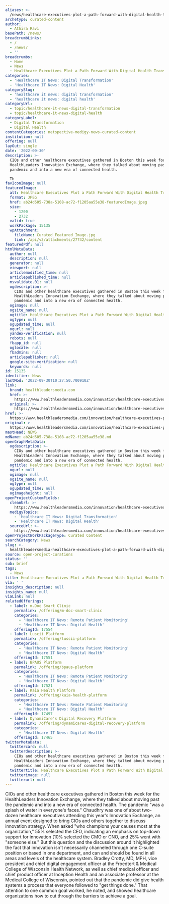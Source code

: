 ```yaml
---
aliases: >-
  /news/healthcare-executives-plot-a-path-forward-with-digital-health-transformation
archetype: curated-content
author:
  - Athira Ravi
basePath: /news/
breadcrumbLinks:
  - /
  - /news/
  - ''
breadcrumbs:
  - Home
  - News
  - Healthcare Executives Plot a Path Forward With Digital Health Transformation
categories:
  - 'Healthcare IT News: Digital Transformation'
  - 'Healthcare IT News: Digital Health'
categorySlug:
  - 'healthcare it news: digital transformation'
  - 'healthcare it news: digital health'
categoryUrl:
  - topic/healthcare-it-news-digital-transformation
  - topic/healthcare-it-news-digital-health
categoryLabel:
  - Digital Transformation
  - Digital Health
contentCategories: netspective-medigy-news-curated-content
institution: null
offering: null
layOut: single
date: '2022-09-30'
description: >-
  CIOs and other healthcare executives gathered in Boston this week for the
  HealthLeaders Innovation Exchange, where they talked about moving past the
  pandemic and into a new era of connected health.

  Th
favIconImage: null
featuredImage:
  alt: Healthcare Executives Plot a Path Forward With Digital Health Transformation
  format: JPEG
  href: ab24d605-738a-5108-ac72-f1205aa55e38-featuredImage.jpeg
  size:
    - 1200
    - 2732
  valid: true
  workPackage: 15135
  wpAttachment:
    fileName: Curated_Featured_Image.jpg
    link: /api/v3/attachments/27742/content
featuredPdf: null
htmlMetaData:
  author: null
  description: null
  generator: null
  viewport: null
  articlemodified_time: null
  articlepublished_time: null
  msvalidate.01: null
  ogdescription: >-
    CIOs and other healthcare executives gathered in Boston this week for the
    HealthLeaders Innovation Exchange, where they talked about moving past the
    pandemic and into a new era of connected health.
  ogimage: null
  ogsite_name: null
  ogtitle: Healthcare Executives Plot a Path Forward With Digital Health Transformation
  ogtype: null
  ogupdated_time: null
  ogurl: null
  yandex-verification: null
  robots: null
  fbapp_id: null
  oglocale: null
  fbadmins: null
  articlepublisher: null
  google-site-verification: null
  keywords: null
id: 15135
identifier: News
lastMod: '2022-09-30T10:27:50.700910Z'
link:
  brand: healthleadersmedia.com
  href: >-
    https://www.healthleadersmedia.com/innovation/healthcare-executives-plot-path-forward-digital-health-transformation
  original: >-
    https://www.healthleadersmedia.com/innovation/healthcare-executives-plot-path-forward-digital-health-transformation
href: >-
  https://www.healthleadersmedia.com/innovation/healthcare-executives-plot-path-forward-digital-health-transformation
original: >-
  https://www.healthleadersmedia.com/innovation/healthcare-executives-plot-path-forward-digital-health-transformation
mastHead: NEWS
mdName: ab24d605-738a-5108-ac72-f1205aa55e38.md
openGraphMetaData:
  ogdescription: >-
    CIOs and other healthcare executives gathered in Boston this week for the
    HealthLeaders Innovation Exchange, where they talked about moving past the
    pandemic and into a new era of connected health.
  ogtitle: Healthcare Executives Plot a Path Forward With Digital Health Transformation
  ogurl: null
  ogimage: null
  ogsite_name: null
  ogtype: null
  ogupdated_time: null
  ogimageheight: null
openProjectCustomFields:
  cleanUrl: >-
    https://www.healthleadersmedia.com/innovation/healthcare-executives-plot-path-forward-digital-health-transformation
  medigyTopics:
    - 'Healthcare IT News: Digital Transformation'
    - 'Healthcare IT News: Digital Health'
  sourceUrl: >-
    https://www.healthleadersmedia.com/innovation/healthcare-executives-plot-path-forward-digital-health-transformation
openProjectWorkPackageType: Curated Content
searchCategory: News
slug: >-
  healthleadersmedia-healthcare-executives-plot-a-path-forward-with-digital-health-transformation
source: open-project-curations
status: ''
sub: brief
tags:
  - News
title: Healthcare Executives Plot a Path Forward With Digital Health Transformation
via: ' '
insights_description: null
insights_name: null
viaLink: null
relatedOfferings:
  - label: m.Doc Smart Clinic
    permalink: /offering/m-doc-smart-clinic
    categories:
      - 'Healthcare IT News: Remote Patient Monitoring'
      - 'Healthcare IT News: Digital Health'
    offeringId: 17554
  - label: Luscii Platform
    permalink: /offering/luscii-platform
    categories:
      - 'Healthcare IT News: Remote Patient Monitoring'
      - 'Healthcare IT News: Digital Health'
    offeringId: 17551
  - label: BPAUS Platform
    permalink: /offering/bpaus-platform
    categories:
      - 'Healthcare IT News: Remote Patient Monitoring'
      - 'Healthcare IT News: Digital Health'
    offeringId: 17521
  - label: Kaia Health Platform
    permalink: /offering/kaia-health-platform
    categories:
      - 'Healthcare IT News: Remote Patient Monitoring'
      - 'Healthcare IT News: Digital Health'
    offeringId: 17497
  - label: DynamiCare's Digital Recovery Platform
    permalink: /offering/dynamicares-digital-recovery-platform
    categories:
      - 'Healthcare IT News: Digital Health'
    offeringId: 17465
twitterMetaData:
  twittercard: null
  twitterdescription: >-
    CIOs and other healthcare executives gathered in Boston this week for the
    HealthLeaders Innovation Exchange, where they talked about moving past the
    pandemic and into a new era of connected health.
  twittertitle: Healthcare Executives Plot a Path Forward With Digital Health Transformation
  twitterimage: null
  twitterurl: null
---
```

<p>CIOs and other healthcare executives gathered in Boston this week for the HealthLeaders Innovation Exchange, where they talked about moving past the pandemic and into a new era of connected health.
The pandemic "was a splash of water in everyone's faces." Chaudhry was one of about two-dozen healthcare executives attending this year's Innovation Exchange, an annual event designed to bring CIOs and others together to discuss innovation strategy.
When asked "who champions your causes most at the organization," 55% selected the CEO, indicating an emphasis on top-down support for innovation (10% selected the CMO or CNO, and 25% went with "someone else." But this question and the discussion around it highlighted the fact that innovation isn't necessarily channeled through one C-suite position or based in one department, and can and should be found in all areas and levels of the healthcare system.
Bradley Crotty, MD, MPH, vice president and chief digital engagement officer at the Froedtert &amp; Medical College of Wisconsin Health Network, as well as chief medical officer and chief product officer at Inception Health and an associate professor at the Medical College of Wisconsin, pointed out that the pandemic did give health systems a process that everyone followed to "get things done." That attention to one common goal worked, he noted, and showed healthcare organizations how to cut through the barriers to achieve a goal.</p>